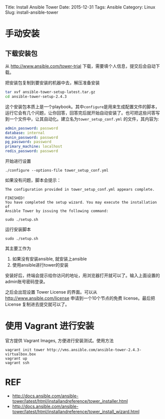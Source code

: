 Title: Install Ansible Tower
Date: 2015-12-31
Tags: Ansible
Category: Linux
Slug: install-ansible-tower

# 手动安装

## 下载安装包

从 http://www.ansible.com/tower-trial 下载，需要填个人信息，提交后会自动下载。

把安装包复制到要安装的机器中去，解压准备安装

```bash
tar xvf ansible-tower-setup-latest.tar.gz
cd ansible-tower-setup-2.4.3
```

这个安装包本质上是一个playbook。其中`configure`是用来生成配置文件的脚本，运行它会有几个问题，让你回答，回答完后就开始自动安装了。也可把这些问答写到一个文件中，让其自动化。建立名为`tower_setup_conf.yml` 的文件，其内容为:

```yaml
admin_password: password
database: internal
munin_password: password
pg_password: password
primary_machine: localhost
redis_password: password
```

开始进行设置

```
./configure --options-file tower_setup_conf.yml
```

如果没有问题，脚本会提示：

```
The configuration provided in tower_setup_conf.yml appears complete.

FINISHED!
You have completed the setup wizard. You may execute the installation of
Ansible Tower by issuing the following command:

sudo ./setup.sh
```

运行安装脚本

```
sudo ./setup.sh
```

其主要工作为

1. 如果没有安装ansible, 就安装上ansible
2. 使用ansible进行tower的安装

安装好后，终端会提示给你访问的地址，用浏览器打开就可以了。输入上面设置的admin账号密码登录。

之后会出现设置 Tower License 的界面。可以从 http://www.ansible.com/license 申请到一个10个节点的免费 license。最后把 License 复制进去提交就可以了。

# 使用 Vagrant 进行安装

官方提供 Vagrant Images, 方便进行安装测试。使用方法

```
vagrant init tower http://vms.ansible.com/ansible-tower-2.4.3-virtualbox.box
vagrant up
vagrant ssh
```

# REF

* http://docs.ansible.com/ansible-tower/latest/html/installandreference/tower_installer.html
* http://docs.ansible.com/ansible-tower/latest/html/installandreference/tower_install_wizard.html
